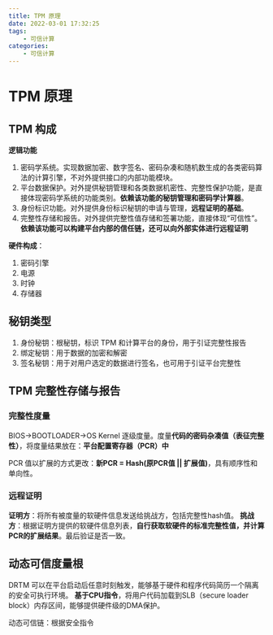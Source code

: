 ```yaml
---
title: TPM 原理
date: 2022-03-01 17:32:25
tags:
    - 可信计算
categories:
    - 可信计算
---
```


# TPM 原理

## TPM 构成
**逻辑功能**
1. 密码学系统。实现数据加密、数字签名、密码杂凑和随机数生成的各类密码算法的计算引擎，不对外提供接口的内部功能模块。
2. 平台数据保护。对外提供秘钥管理和各类数据机密性、完整性保护功能，是直接体现密码学系统的功能类别。**依赖该功能的秘钥管理和密码学计算器**。
3. 身份标识功能。对外提供身份标识秘钥的申请与管理，**远程证明的基础**。
4. 完整性存储和报告。对外提供完整性值存储和签署功能，直接体现“可信性”。**依赖该功能可以构建平台内部的信任链，还可以向外部实体进行远程证明**

**硬件构成**：
1. 密码引擎
2. 电源
3. 时钟
4. 存储器

## 秘钥类型
1. 身份秘钥：根秘钥，标识 TPM 和计算平台的身份，用于引证完整性报告
2. 绑定秘钥：用于数据的加密和解密
3. 签名秘钥：用于对用户选定的数据进行签名，也可用于引证平台完整性

## TPM 完整性存储与报告
### 完整性度量
BIOS->BOOTLOADER->OS Kernel 逐级度量。度量**代码的密码杂凑值（表征完整性）**，将度量结果放在：**平台配置寄存器（PCR）中**

PCR 值以扩展的方式更改：**新PCR = Hash(原PCR值 || 扩展值)**，具有顺序性和单向性。

### 远程证明
**证明方**：将所有被度量的软硬件信息发送给挑战方，包括完整性hash值。
**挑战方**：根据证明方提供的软硬件信息列表，**自行获取软硬件的标准完整性值，并计算PCR的扩展结果**。最后验证是否一致。

## 动态可信度量根
DRTM 可以在平台启动后任意时刻触发，能够基于硬件和程序代码简历一个隔离的安全可执行环境。
**基于CPU指令**，将用户代码加载到SLB（secure loader block）内存区间，能够提供硬件级的DMA保护。

动态可信链：根据安全指令